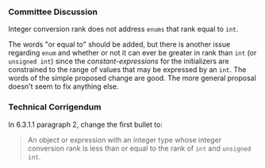 ### Committee Discussion

Integer conversion rank does not address `enums` that rank equal to `int`.

The words "or equal to" should be added, but there is another issue regarding
`enum` and whether or not it can ever be greater in rank than `int` (or
`unsigned int`) since the *constant-expressions* for the initializers are
constrained to the range of values that may be expressed by an `int`. The words
of the simple proposed change are good. The more general proposal doesn't seem
to fix anything else.

### Technical Corrigendum

In 6.3.1.1 paragraph 2, change the first bullet to:

> An object or expression with an integer type whose integer conversion rank is
> less than or equal to the rank of `int` and `unsigned int`.
